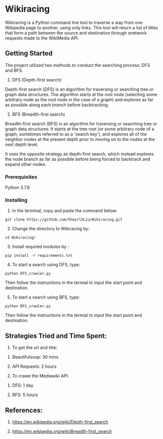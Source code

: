 # Wikiracing

Wikiracing is a Python command line tool to traverse a way from one Wikipedia page to another, using only links. This tool will return a list of titles that form a path between the source and destination through snetwork requests made to the WikiMedia API.

## Getting Started

The project utilized two methods to conduct the searching process: DFS and BFS. 

1. DFS (Depth-first search)

Depth-first search (DFS) is an algorithm for traversing or searching tree or graph data structures. The algorithm starts at the root node (selecting some arbitrary node as the root node in the case of a graph) and explores as far as possible along each branch before backtracking.

2. BFS (Breadth-first search)

Breadth-first search (BFS) is an algorithm for traversing or searching tree or graph data structures. It starts at the tree root (or some arbitrary node of a graph, sometimes referred to as a 'search key'), and explores all of the neighbor nodes at the present depth prior to moving on to the nodes at the next depth level.

It uses the opposite strategy as depth-first search, which instead explores the node branch as far as possible before being forced to backtrack and expand other nodes.

### Prerequisites

Python 3.7.6

### Installing

1. In the terminal, copy and paste the command below:

```
git clone https://github.com/SheyrlXLiu/Wikiracing.git
```

2. Change the directory to Wikiracing by:

```
cd Wikiracing/
```

3. Install required modules by :

```
pip install -r requirements.txt
```

4. To start a search using DFS, type:

```
python DFS_crawler.py 
```
Then follow the instructions in the termial to input the start point and destination. 

5. To start a search using BFS, type:

```
python BFS_crawler.py 
```
Then follow the instructions in the termial to input the start point and destination. 

## Strategies Tried and Time Spent:

1. To get the url and title:

1) Beautifulsoup: 30 mins

2) API Requests: 2 hours

2. To crawe the Mediawiki API:

1) DFS: 1 day

2) BFS: 5 hours

## References:

1. https://en.wikipedia.org/wiki/Depth-first_search

2. https://en.wikipedia.org/wiki/Breadth-first_search
